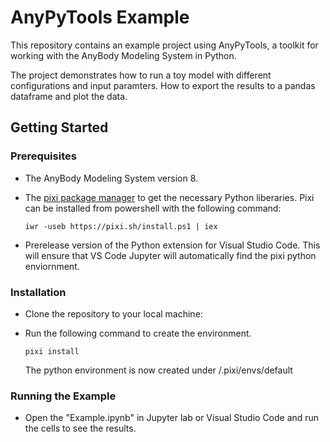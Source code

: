# AnyPyTools Example

This repository contains an example project using AnyPyTools, a toolkit for working with the AnyBody Modeling System in Python.

 The project demonstrates how to run a toy model with different configurations and input paramters. How to export the results to a pandas dataframe and plot the data. 


 ## Getting Started

### Prerequisites

- The AnyBody Modeling System version 8.

- The [pixi package manager](https://pixi.sh) to get the necessary Python liberaries. Pixi can be installed from powershell with the following command:
 
   ``` 
   iwr -useb https://pixi.sh/install.ps1 | iex
   ```

- Prerelease version of the Python extension for Visual Studio Code. This will ensure that VS Code Jupyter will automatically find the pixi python enviornment.

### Installation

- Clone the repository to your local machine:

- Run the following command to create the environment.

  ```
  pixi install
  ```

  The python environment is now created under /.pixi/envs/default


### Running the Example

- Open the "Example.ipynb" in Jupyter lab or Visual Studio Code and run the cells to see the results.


